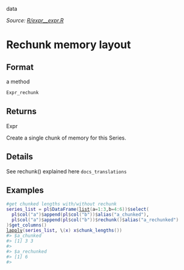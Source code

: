 data

*Source: [R/expr__expr.R](https://github.com/pola-rs/r-polars/tree/main/R/expr__expr.R)*

# Rechunk memory layout

## Format

a method

```r
Expr_rechunk
```

## Returns

Expr

Create a single chunk of memory for this Series.

## Details

See rechunk() explained here `docs_translations`

## Examples

<pre class='r-example'><code><span class='r-in'><span><span class='co'>#get chunked lengths with/without rechunk</span></span></span>
<span class='r-in'><span><span class='va'>series_list</span> <span class='op'>=</span> <span class='va'>pl</span><span class='op'>$</span><span class='fu'>DataFrame</span><span class='op'>(</span><span class='fu'><a href='https://rdrr.io/r/base/list.html'>list</a></span><span class='op'>(</span>a<span class='op'>=</span><span class='fl'>1</span><span class='op'>:</span><span class='fl'>3</span>,b<span class='op'>=</span><span class='fl'>4</span><span class='op'>:</span><span class='fl'>6</span><span class='op'>)</span><span class='op'>)</span><span class='op'>$</span><span class='fu'>select</span><span class='op'>(</span></span></span>
<span class='r-in'><span>  <span class='va'>pl</span><span class='op'>$</span><span class='fu'>col</span><span class='op'>(</span><span class='st'>"a"</span><span class='op'>)</span><span class='op'>$</span><span class='fu'>append</span><span class='op'>(</span><span class='va'>pl</span><span class='op'>$</span><span class='fu'>col</span><span class='op'>(</span><span class='st'>"b"</span><span class='op'>)</span><span class='op'>)</span><span class='op'>$</span><span class='fu'>alias</span><span class='op'>(</span><span class='st'>"a_chunked"</span><span class='op'>)</span>,</span></span>
<span class='r-in'><span>  <span class='va'>pl</span><span class='op'>$</span><span class='fu'>col</span><span class='op'>(</span><span class='st'>"a"</span><span class='op'>)</span><span class='op'>$</span><span class='fu'>append</span><span class='op'>(</span><span class='va'>pl</span><span class='op'>$</span><span class='fu'>col</span><span class='op'>(</span><span class='st'>"b"</span><span class='op'>)</span><span class='op'>)</span><span class='op'>$</span><span class='fu'>rechunk</span><span class='op'>(</span><span class='op'>)</span><span class='op'>$</span><span class='fu'>alias</span><span class='op'>(</span><span class='st'>"a_rechunked"</span><span class='op'>)</span></span></span>
<span class='r-in'><span><span class='op'>)</span><span class='op'>$</span><span class='fu'>get_columns</span><span class='op'>(</span><span class='op'>)</span></span></span>
<span class='r-in'><span><span class='fu'><a href='https://rdrr.io/r/base/lapply.html'>lapply</a></span><span class='op'>(</span><span class='va'>series_list</span>, \<span class='op'>(</span><span class='va'>x</span><span class='op'>)</span> <span class='va'>x</span><span class='op'>$</span><span class='fu'>chunk_lengths</span><span class='op'>(</span><span class='op'>)</span><span class='op'>)</span></span></span>
<span class='r-out co'><span class='r-pr'>#&gt;</span> $a_chunked</span>
<span class='r-out co'><span class='r-pr'>#&gt;</span> [1] 3 3</span>
<span class='r-out co'><span class='r-pr'>#&gt;</span> </span>
<span class='r-out co'><span class='r-pr'>#&gt;</span> $a_rechunked</span>
<span class='r-out co'><span class='r-pr'>#&gt;</span> [1] 6</span>
<span class='r-out co'><span class='r-pr'>#&gt;</span> </span>
 </code></pre>